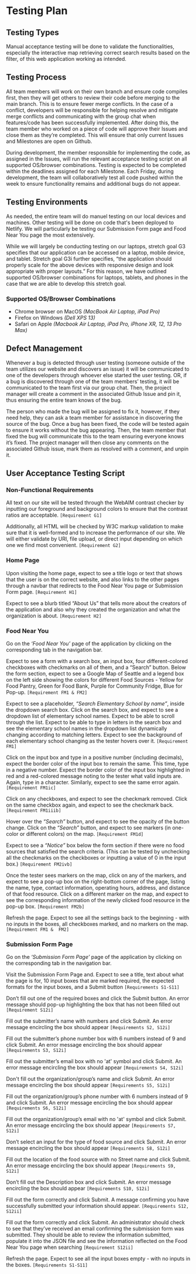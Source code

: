 # Testing Plan
## Testing Types
Manual acceptance testing will be done to validate the functionalities, especially the interactive map retrieving correct search results based on the filter,  of this web application working as intended.

## Testing Process
All team members will work on their own branch and ensure code compiles first, then they will get others to review their code before merging to the main branch. This is to ensure fewer merge conflicts. In the case of a conflict, developers will be responsible for helping resolve and mitigate merge conflicts and communicating with the group chat when features/code has been successfully implemented. After doing this, the team member who worked on a piece of code will approve their Issues and close them as they’re completed. This will ensure that only current Issues and Milestones are open on Github.
 
During development, the member responsible for implementing the code, as assigned in the Issues, will run the relevant acceptance testing script on all supported OS/browser combinations. Testing is expected to be completed within the deadlines assigned for each Milestone. Each Friday, during development, the team will collaboratively test all code pushed within the week to ensure functionality remains and additional bugs do not appear.

## Testing Environments
As needed, the entire team will do manuel testing on our local devices and machines. Other testing will be done on code that's been deployed to Netlify. We will particularly be testing our Submission Form page and Food Near You page the most extensively.
 
While we will largely be conducting testing on our laptops, stretch goal G3 specifies that our application can be accessed on a laptop, mobile device, and tablet. Stretch goal G3i further specifies, “the application should properly scale for the above devices with responsive design and look appropriate with proper layouts.” For this reason, we have outlined supported OS/browser combinations for laptops, tablets, and phones in the case that we are able to develop this stretch goal.
 
### Supported OS/Browser Combinations
- Chrome browser on MacOS _(MacBook Air Laptop, iPad Pro)_
- Firefox on Windows _(Dell XPS 13)_
- Safari on Apple _(Macbook Air Laptop, iPad Pro, iPhone XR, 12, 13 Pro Max)_

## Defect Management
Whenever a bug is detected through user testing (someone outside of the team utilizes our website and discovers an issue) it will be communicated to one of the developers through whoever else started the user testing. OR, if a bug is discovered through one of the team members’ testing, it will be communicated to the team first via our group chat. Then, the project manager will create a comment in the associated Github Issue and pin it, thus ensuring the entire team knows of the bug.
 
The person who made the bug will be assigned to fix it, however, if they need help, they can ask a team member for assistance in discovering the source of the bug. Once a bug has been fixed, the code will be tested again to ensure it works without the bug appearing. Then, the team member that fixed the bug will communicate this to the team ensuring everyone knows it’s fixed. The project manager will then close any comments on the associated Github issue, mark them as resolved with a comment, and unpin it.

## User Acceptance Testing Script
### Non-Functional Requirements
All text on our site will be tested through the WebAIM contrast checker by inputting our foreground and background colors to ensure that the contrast ratios are acceptable. `[Requirement G1]`
 
Additionally, all HTML will be checked by W3C markup validation to make sure that it is well-formed and to increase the performance of our site. We will either validate by URI, file upload, or direct input depending on which one we find most convenient. `[Requirement G2]`

### Home Page
Upon visiting the home page, expect to see a title logo or text that shows that the user is on the correct website, and also links to the other pages through a navbar that redirects to the Food Near You page or Submission Form page. `[Requirement H1]`
 
Expect to see a blurb titled “About Us” that tells more about the creators of the application and also why they created the organization and what the organization is about. `[Requirement H2]`

### Food Near You
Go on the _‘Food Near You’_ page of the application by clicking on the corresponding tab in the navigation bar. 
 
Expect to see a form with a search box, an input box, four different-colored checkboxes with checkmarks on all of them, and a “Search” button. Below the form section, expect to see a Google Map of Seattle and a legend box on the left side showing the colors for different Food Sources - Yellow for Food Pantry, Green for Food Bank, Purple for Community Fridge, Blue for Pop-up.  `[Requirement FM1 & FM2]`
 
Expect to see a placeholder, _“Search Elementary School by name”_, inside the dropdown search box. Click on the search box, and expect to see a dropdown list of elementary school names. Expect to be able to scroll through the list. Expect to be able to type in letters in the search box and see the elementary school names in the dropdown list dynamically changing according to matching letters. Expect to see the background of each elementary school changing as the tester hovers over it. `[Requirement FM1]`
 
Click on the input box and type in a positive number (including decimals), expect the border color of the input box to remain the same. This time, type in a negative number. Expect the border color of the input box highlighted in red and a red-colored message noting to the tester what valid inputs are. Again, type in a character. Similarly, expect to see the same error again.  `[Requirement FM1ic]`
 
Click on any checkboxes, and expect to see the checkmark removed. Click on the same checkbox again, and expect to see the checkmark back.  `[Requirement FM1iiib]`
 
Hover over the _“Search”_ button, and expect to see the opacity of the button change. Click on the _“Search”_ button, and expect to see markers (in one-color or different colors) on the map. `[Requirement FM1d]`
 
Expect to see a _“Notice”_ box below the form section if there were no food sources that satisfied the search criteria. (This can be tested by unchecking all the checkmarks on the checkboxes or inputting a value of  0 in the input box.) `[Requirement FM2ivb]`
 
Once the tester sees markers on the map, click on any of the markers, and expect to see a pop-up box on the right-bottom corner of the page, listing the name, type, contact information, operating hours, address, and distance of that food resource. Click on a different marker on the map, and expect to see the corresponding information of the newly clicked food resource in the pop-up box. `[Requirement FM2b]`
 
Refresh the page. Expect to see all the settings back to the beginning - with no inputs in the boxes, all checkboxes marked, and no markers on the map. `[Requirement FM1 &  FM2]`

### Submission Form Page
Go on the _‘Submission Form Page’_ page of the application by clicking on the corresponding tab in the navigation bar. 
 
Visit the Submission Form Page and. Expect to see a title, text about what the page is for, 10 input boxes that are marked required, the expected formats for the input boxes, and a Submit button `[Requirements S1-S11]`

Don’t fill out one of the required boxes and click the Submit button. An error message should pop-up highlighting the box that has not been filled out `[Requirement S12i]`

Fill out the submitter’s name with numbers and click Submit. An error message encircling the box should appear `[Requirements S2, S12i]`

Fill out the submitter’s phone number box with 6 numbers instead of 9 and click Submit. An error message encircling the box should appear `[Requirements S3, S12i]`

Fill out the submitter’s email box with no 'at' symbol and click Submit. An error message encircling the box should appear `[Requirements S4, S12i]`

Don't fill out the organization/group’s name and click Submit. An error message encircling the box should appear `[Requirements S5, S12i]`

Fill out the organization/group’s phone number with 6 numbers instead of 9 and click Submit. An error message encircling the box should appear `[Requirements S6, S12i]`

Fill out the organization/group’s email with no 'at' symbol and click Submit. An error message encircling the box should appear `[Requirements S7, S12i]`

Don’t select an input for the type of food source and click Submit. An error message encircling the box should appear `[Requirements S8, S12i]`

Fill out the location of the food source with no Street name and click Submit. An error message encircling the box should appear `[Requirements S9, S12i]`

Don’t fill out the Description box and click Submit. An error message encircling the box should appear `[Requirements S10, S12i]`

Fill out the form correctly and click Submit. A message confirming you have successfully submitted your information should appear. `[Requirements S12, S12ii]`

Fill out the form correctly and click Submit. An administrator should check to see that they’ve received an email confirming the submission form was submitted. They should be able to review the information submitted, populate it into the JSON file and see the information reflected on the Food Near You page when searching `[Requirement S12ii]`

Refresh the page. Expect to see all the input boxes empty - with no inputs in the boxes. `[Requirements S1-S11]`





